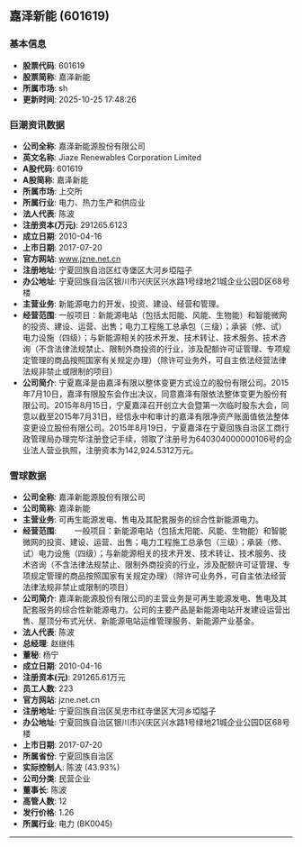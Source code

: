 ## 嘉泽新能 (601619)

### 基本信息

- **股票代码**: 601619
- **股票简称**: 嘉泽新能
- **所属市场**: sh
- **更新时间**: 2025-10-25 17:48:26

### 巨潮资讯数据

- **公司全称**: 嘉泽新能源股份有限公司
- **英文名称**: Jiaze Renewables Corporation Limited
- **A股代码**: 601619
- **A股简称**: 嘉泽新能
- **所属市场**: 上交所
- **所属行业**: 电力、热力生产和供应业
- **法人代表**: 陈波
- **注册资本(万元)**: 291265.6123
- **成立日期**: 2010-04-16
- **上市日期**: 2017-07-20
- **官方网站**: www.jzne.net.cn
- **注册地址**: 宁夏回族自治区红寺堡区大河乡埡隘子
- **办公地址**: 宁夏回族自治区银川市兴庆区兴水路1号绿地21城企业公园D区68号楼
- **主营业务**: 新能源电力的开发、投资、建设、经营和管理。
- **经营范围**: 一般项目：新能源电站（包括太阳能、风能、生物能）和智能微网的投资、建设、运营、出售；电力工程施工总承包（三级）；承装（修、试）电力设施（四级）；与新能源相关的技术开发、技术转让、技术服务、技术咨询（不含法律法规禁止、限制外商投资的行业，涉及配额许可证管理、专项规定管理的商品按照国家有关规定办理）（除许可业务外，可自主依法经营法律法规非禁止或限制的项目）
- **公司简介**: 宁夏嘉泽是由嘉泽有限以整体变更方式设立的股份有限公司。2015年7月10日，嘉泽有限股东会作出决议，同意嘉泽有限依法整体变更为股份有限公司。2015年8月15日，宁夏嘉泽召开创立大会暨第一次临时股东大会，同意以截至2015年7月31日，经信永中和审计的嘉泽有限净资产账面值依法整体变更设立股份有限公司。2015年8月19日，宁夏嘉泽在宁夏回族自治区工商行政管理局办理完毕注册登记手续，领取了注册号为640304000000106号的企业法人营业执照，注册资本为142,924.5312万元。

### 雪球数据

- **公司全称**: 嘉泽新能源股份有限公司
- **公司简称**: 嘉泽新能
- **主营业务**: 可再生能源发电、售电及其配套服务的综合性新能源电力。
- **经营范围**: 　　一般项目：新能源电站（包括太阳能、风能、生物能）和智能微网的投资、建设、运营、出售；电力工程施工总承包（三级）；承装（修、试）电力设施（四级）；与新能源相关的技术开发、技术转让、技术服务、技术咨询（不含法律法规禁止、限制外商投资的行业，涉及配额许可证管理、专项规定管理的商品按照国家有关规定办理）（除许可业务外，可自主依法经营法律法规非禁止或限制的项目）
- **公司简介**: 嘉泽新能源股份有限公司的主营业务是可再生能源发电、售电及其配套服务的综合性新能源电力。公司的主要产品是新能源电站开发建设运营出售、屋顶分布式光伏、新能源电站运维管理服务、新能源产业基金。
- **法人代表**: 陈波
- **总经理**: 赵继伟
- **董秘**: 杨宁
- **成立日期**: 2010-04-16
- **注册资本(元)**: 291265.61万元
- **员工人数**: 223
- **官方网站**: jzne.net.cn
- **注册地址**: 宁夏回族自治区吴忠市红寺堡区大河乡埡隘子
- **办公地址**: 宁夏回族自治区银川市兴庆区兴水路1号绿地21城企业公园D区68号楼
- **上市日期**: 2017-07-20
- **所属省份**: 宁夏回族自治区
- **实际控制人**: 陈波 (43.93%)
- **公司分类**: 民营企业
- **董事长**: 陈波
- **高管人数**: 12
- **发行价格**: 1.26
- **所属行业**: 电力 (BK0045)

---